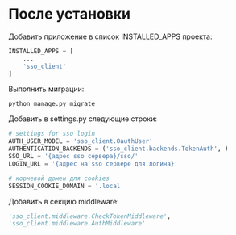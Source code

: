 # После установки

Добавить приложение в список INSTALLED_APPS проекта:
```python
INSTALLED_APPS = [
    ...
    'sso_client'
]
```

Выполнить миграции:
```shell
python manage.py migrate
```

Добавить в settings.py следующие строки:
```python
# settings for sso login
AUTH_USER_MODEL = 'sso_client.OauthUser'
AUTHENTICATION_BACKENDS = ('sso_client.backends.TokenAuth', )
SSO_URL = '{адрес sso сервера}/sso/'
LOGIN_URL = '{адрес на sso сервере для логина}'

# корневой домен для cookies
SESSION_COOKIE_DOMAIN = '.local'
```

Добавить в секцию middleware:
```python
'sso_client.middleware.CheckTokenMiddleware',
'sso_client.middleware.AuthMiddleware'
```